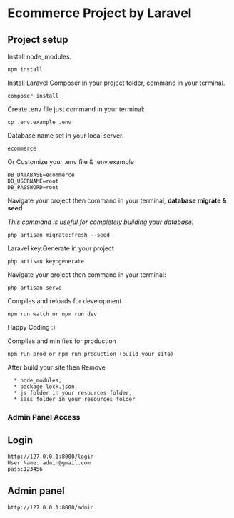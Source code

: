 # Ecommerce Project by Laravel

## Project setup
Install node_modules.
```
npm install
```

Install Laravel Composer in your project folder, command in your terminal. 
```
composer install
```

Create .env file just command in your terminal:
```
cp .env.example .env
```
Database name set in your local server.
```
ecommerce
```

Or Customize your .env file & .env.example
```
DB_DATABASE=ecommerce
DB_USERNAME=root
DB_PASSWORD=root
```

Navigate your project then command in your terminal, **database migrate & seed** 

*This command is useful for completely building your database:*
```
php artisan migrate:fresh --seed
```

Laravel key:Generate in your project
```
php artisan key:generate
```
Navigate your project then command in your terminal:
``` 
php artisan serve
```

Compiles and reloads for development
``` 
npm run watch or npm run dev
```
Happy Coding :)


Compiles and minifies for production
```
npm run prod or npm run production (build your site)
```

After build your site then Remove 
```
  * node_modules,
  * package-lock.json,
  * js folder in your resources folder, 
  * sass folder in your resources folder

```

### Admin Panel Access

## Login
```
http://127.0.0.1:8000/login
User Name: admin@gmail.com
pass:123456
```

## Admin panel
```
http://127.0.0.1:8000/admin
```